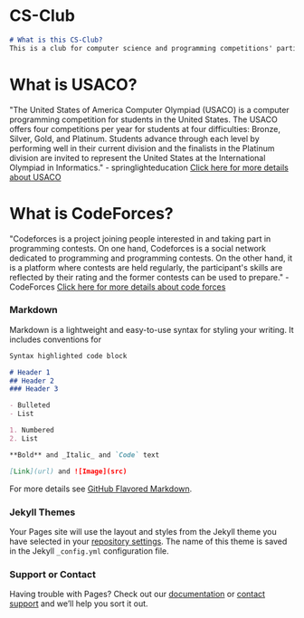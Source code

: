 # CS-Club

```markdown
# What is this CS-Club?
This is a club for computer science and programming competitions' participants. Participants will compete in online programming contests such as [USACO](http://www.usaco.org), [codeforces](http://codeforces.com) etc.
```

# What is USACO?
"The United States of America Computer Olympiad (USACO) is a computer programming competition for students in the United States. The USACO offers four competitions per year for students at four difficulties: Bronze, Silver, Gold, and Platinum. Students advance through each level by performing well in their current division and the finalists in the Platinum division are invited to represent the United States at the International Olympiad in Informatics." - springlighteducation
[Click here for more details about USACO](https://usaco.guide/#:~:text=USACO%20stands%20for%20the%20USA%20Computing%20Olympiad.%20Check,No%2C%20USACO%20does%20not%20have%20an%20official%20syllabus.)


# What is CodeForces?
"Codeforces is a project joining people interested in and taking part in programming contests. On one hand, Codeforces is a social network dedicated to programming and programming contests. On the other hand, it is a platform where contests are held regularly, the participant's skills are reflected by their rating and the former contests can be used to prepare." - CodeForces
[Click here for more details about code forces](https://codeforces.com/help#:~:text=Codeforces%20is%20a%20project%20joining%20people%20interested%20in,the%20former%20contests%20can%20be%20used%20to%20prepare.)

### Markdown

Markdown is a lightweight and easy-to-use syntax for styling your writing. It includes conventions for

```markdown
Syntax highlighted code block

# Header 1
## Header 2
### Header 3

- Bulleted
- List

1. Numbered
2. List

**Bold** and _Italic_ and `Code` text

[Link](url) and ![Image](src)
```

For more details see [GitHub Flavored Markdown](https://guides.github.com/features/mastering-markdown/).

### Jekyll Themes

Your Pages site will use the layout and styles from the Jekyll theme you have selected in your [repository settings](https://github.com/LeonHa-23/cs-club.github.io/settings/pages). The name of this theme is saved in the Jekyll `_config.yml` configuration file.

### Support or Contact

Having trouble with Pages? Check out our [documentation](https://docs.github.com/categories/github-pages-basics/) or [contact support](https://support.github.com/contact) and we’ll help you sort it out.
